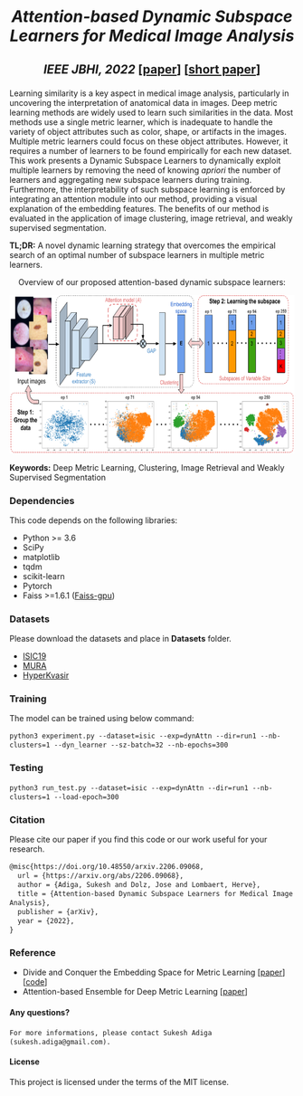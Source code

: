 # <p align="center"> _Attention-based Dynamic Subspace Learners for Medical Image Analysis_
## <p align="center"> _IEEE JBHI, 2022_ [[paper](https://arxiv.org/abs/2206.09068)] [[short paper](https://openreview.net/forum?id=IHRUUHMeXcJ)]
Learning similarity is a key aspect in medical image analysis, particularly in uncovering the interpretation of anatomical data in images. Deep metric learning methods are widely used to learn such similarities in the data. Most methods use a single metric learner, which is inadequate to handle the variety of object attributes such as color, shape, or artifacts in the images. Multiple metric learners could focus on these object attributes. However, it requires a number of learners to be found empirically for each new dataset. This work presents a Dynamic Subspace Learners to dynamically exploit multiple learners by removing the need of knowing _apriori_ the number of learners and aggregating new subspace learners during training. Furthermore, the interpretability of such subspace learning is enforced by integrating an attention module into our method, providing a visual explanation of the embedding features. The benefits of our method is evaluated in the application of image clustering, image retrieval, and weakly supervised segmentation.

**TL;DR:** A novel dynamic learning strategy that overcomes the empirical search of an optimal number of subspace learners in multiple metric learners.

<p align="center"> Overview of our proposed attention-based dynamic subspace learners:

<p align="center"> <img src = 'Figures/ADSL_arch.png' height = '280px'>

**Keywords:** Deep Metric Learning, Clustering, Image Retrieval and Weakly Supervised Segmentation


### Dependencies
This code depends on the following libraries:

- Python >= 3.6
- SciPy
- matplotlib
- tqdm
- scikit-learn
- Pytorch
- Faiss >=1.6.1 ([Faiss-gpu](https://pypi.org/project/faiss-gpu/))

### Datasets
Please download the datasets and place in **Datasets** folder.
- [ISIC19](https://challenge.isic-archive.com/data/#2019)
- [MURA](https://stanfordmlgroup.github.io/competitions/mura/)
- [HyperKvasir](https://datasets.simula.no/hyper-kvasir/)

### Training
The model can be trained using below command:  
```
python3 experiment.py --dataset=isic --exp=dynAttn --dir=run1 --nb-clusters=1 --dyn_learner --sz-batch=32 --nb-epochs=300
```

### Testing
```
python3 run_test.py --dataset=isic --exp=dynAttn --dir=run1 --nb-clusters=1 --load-epoch=300
```

### Citation
Please cite our paper if you find this code or our work useful for your research.

```
@misc{https://doi.org/10.48550/arxiv.2206.09068,
  url = {https://arxiv.org/abs/2206.09068},
  author = {Adiga, Sukesh and Dolz, Jose and Lombaert, Herve},
  title = {Attention-based Dynamic Subspace Learners for Medical Image Analysis},
  publisher = {arXiv},
  year = {2022},
}
```

### Reference
- Divide and Conquer the Embedding Space for Metric Learning [[paper](http://openaccess.thecvf.com/content_CVPR_2019/papers/Sanakoyeu_Divide_and_Conquer_the_Embedding_Space_for_Metric_Learning_CVPR_2019_paper.pdf)][[code](https://github.com/CompVis/metric-learning-divide-and-conquer)]
- Attention-based Ensemble for Deep Metric Learning [[paper](https://arxiv.org/pdf/1804.00382.pdf)]

#### Any questions?
```
For more informations, please contact Sukesh Adiga (sukesh.adiga@gmail.com).
```

#### License
This project is licensed under the terms of the MIT license. 
